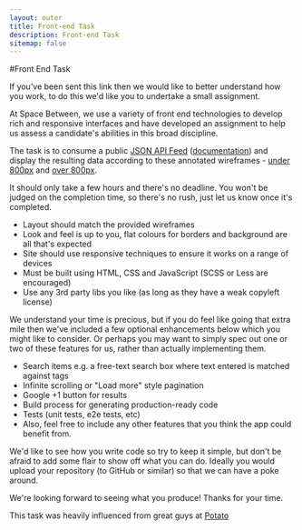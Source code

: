 ```yaml
---
layout: outer
title: Front-end Task
description: Front-end Task
sitemap: false
---
```


#Front End Task

If you've been sent this link then we would like to better understand how you work, to do this we'd like you to undertake a small assignment.

At Space Between, we use a variety of front end technologies to develop rich and responsive interfaces and have developed an assignment to help us assess a candidate's abilities in this broad discipline.

The task is to consume a public [JSON API Feed](https://api.flickr.com/services/feeds/photos_public.gne?tags=space&tagmode=all&format=json) ([documentation](https://www.flickr.com/services/feeds/docs/photos_public/)) and display the resulting data according to these annotated wireframes - <a href="/assets/images/task/feDevTask-under800px.png" target="_blank" download>under 800px</a> and <a href="/assets/images/task/feDevTask-under800px.png" target="_blank" download>over 800px</a>.

It should only take a few hours and there's no deadline. You won't be judged on the completion time, so there's no rush, just let us know once it's completed.

* Layout should match the provided wireframes
* Look and feel is up to you, flat colours for borders and background are all that's expected
* Site should use responsive techniques to ensure it works on a range of devices
* Must be built using HTML, CSS and JavaScript (SCSS or Less are encouraged)
* Use any 3rd party libs you like (as long as they have a weak copyleft license)

We understand your time is precious, but if you do feel like going that extra mile then we've included a few optional enhancements below which you might like to consider. Or perhaps you may want to simply spec out one or two of these features for us, rather than actually implementing them.

* Search items e.g. a free-text search box where text entered is matched against tags
* Infinite scrolling or "Load more" style pagination
* Google +1 button for results
* Build process for generating production-ready code
* Tests (unit tests, e2e tests, etc)
* Also, feel free to include any other features that you think the app could benefit from.

We'd like to see how you write code so try to keep it simple, but don't be afraid to add some flair to show off what you can do. Ideally you would upload your repository (to GitHub or similar) so that we can have a poke around.

We're looking forward to seeing what you produce! Thanks for your time.

This task was heavily influenced from great guys at <a href="https://p.ota.to/" target="_blank">Potato</a>